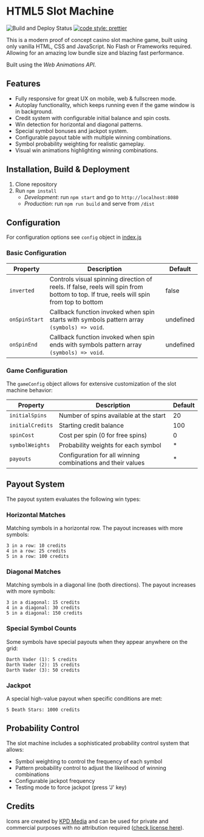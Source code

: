 # HTML5 Slot Machine

![Build and Deploy Status](https://github.com/johakr/html5-slot-machine/actions/workflows/deploy.yml/badge.svg) [![code style: prettier](https://img.shields.io/badge/code_style-prettier-ff69b4.svg?style=flat-square)](https://github.com/prettier/prettier)

This is a modern proof of concept casino slot machine game, built using only vanilla HTML, CSS and JavaScript.
No Flash or Frameworks required. Allowing for an amazing low bundle size and blazing fast performance.

Built using the _Web Animations API_.

## Features

- Fully responsive for great UX on mobile, web & fullscreen mode.
- Autoplay functionality, which keeps running even if the game window is in background.
- Credit system with configurable initial balance and spin costs.
- Win detection for horizontal and diagonal patterns.
- Special symbol bonuses and jackpot system.
- Configurable payout table with multiple winning combinations.
- Symbol probability weighting for realistic gameplay.
- Visual win animations highlighting winning combinations.

## Installation, Build & Deployment

1. Clone repository
2. Run `npm install`
   - _Development_: run `npm start` and go to `http://localhost:8080`
   - _Production_: run `npm run build` and serve from `/dist`

## Configuration

For configuration options see `config` object in [index.js](https://github.com/johakr/html5-slot-machine/blob/master/src/js/index.js)

### Basic Configuration

| Property      | Description                                                                                                                            | Default   |
| ------------- | -------------------------------------------------------------------------------------------------------------------------------------- | --------- |
| `inverted`    | Controls visual spinning direction of reels. If false, reels will spin from bottom to top. If true, reels will spin from top to bottom | false     |
| `onSpinStart` | Callback function invoked when spin starts with symbols pattern array `(symbols) => void`.                                             | undefined |
| `onSpinEnd`   | Callback function invoked when spin ends with symbols pattern array `(symbols) => void`.                                               | undefined |

### Game Configuration

The `gameConfig` object allows for extensive customization of the slot machine behavior:

| Property         | Description                                                 | Default |
| ---------------- | ----------------------------------------------------------- | ------- |
| `initialSpins`   | Number of spins available at the start                      | 20      |
| `initialCredits` | Starting credit balance                                     | 100     |
| `spinCost`       | Cost per spin (0 for free spins)                            | 0       |
| `symbolWeights`  | Probability weights for each symbol                         | \*      |
| `payouts`        | Configuration for all winning combinations and their values | \*      |

## Payout System

The payout system evaluates the following win types:

### Horizontal Matches

Matching symbols in a horizontal row. The payout increases with more symbols:

```
3 in a row: 10 credits
4 in a row: 25 credits
5 in a row: 100 credits
```

### Diagonal Matches

Matching symbols in a diagonal line (both directions). The payout increases with more symbols:

```
3 in a diagonal: 15 credits
4 in a diagonal: 30 credits
5 in a diagonal: 150 credits
```

### Special Symbol Counts

Some symbols have special payouts when they appear anywhere on the grid:

```
Darth Vader (1): 5 credits
Darth Vader (2): 15 credits
Darth Vader (3): 50 credits
```

### Jackpot

A special high-value payout when specific conditions are met:

```
5 Death Stars: 1000 credits
```

## Probability Control

The slot machine includes a sophisticated probability control system that allows:

- Symbol weighting to control the frequency of each symbol
- Pattern probability control to adjust the likelihood of winning combinations
- Configurable jackpot frequency
- Testing mode to force jackpot (press 'J' key)

## Credits

Icons are created by [KPD Media](https://dribbble.com/shots/3517520-Star-Wars) and can be used for private and commercial purposes with no attribution required ([check license here](https://iconstore.co/icons/10-star-wars-icons/)).
